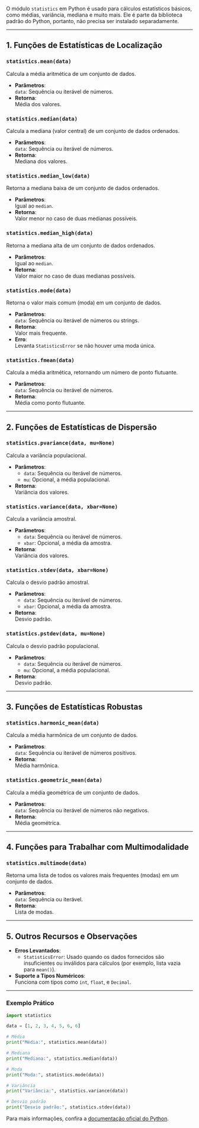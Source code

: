 O módulo `statistics` em Python é usado para cálculos estatísticos básicos, como médias, variância, mediana e muito mais. Ele é parte da biblioteca padrão do Python, portanto, não precisa ser instalado separadamente.


---

## **1. Funções de Estatísticas de Localização**

### **`statistics.mean(data)`**
Calcula a média aritmética de um conjunto de dados.

- **Parâmetros**:  
  `data`: Sequência ou iterável de números.
- **Retorna**:  
  Média dos valores.

### **`statistics.median(data)`**
Calcula a mediana (valor central) de um conjunto de dados ordenados.

- **Parâmetros**:  
  `data`: Sequência ou iterável de números.
- **Retorna**:  
  Mediana dos valores.

### **`statistics.median_low(data)`**
Retorna a mediana baixa de um conjunto de dados ordenados.

- **Parâmetros**:  
  Igual ao `median`.
- **Retorna**:  
  Valor menor no caso de duas medianas possíveis.

### **`statistics.median_high(data)`**
Retorna a mediana alta de um conjunto de dados ordenados.

- **Parâmetros**:  
  Igual ao `median`.
- **Retorna**:  
  Valor maior no caso de duas medianas possíveis.

### **`statistics.mode(data)`**
Retorna o valor mais comum (moda) em um conjunto de dados.

- **Parâmetros**:  
  `data`: Sequência ou iterável de números ou strings.
- **Retorna**:  
  Valor mais frequente.  
- **Erro**:  
  Levanta `StatisticsError` se não houver uma moda única.

### **`statistics.fmean(data)`**  
Calcula a média aritmética, retornando um número de ponto flutuante.

- **Parâmetros**:  
  `data`: Sequência ou iterável de números.
- **Retorna**:  
  Média como ponto flutuante.

---

## **2. Funções de Estatísticas de Dispersão**

### **`statistics.pvariance(data, mu=None)`**
Calcula a variância populacional.

- **Parâmetros**:  
  - `data`: Sequência ou iterável de números.
  - `mu`: Opcional, a média populacional.
- **Retorna**:  
  Variância dos valores.

### **`statistics.variance(data, xbar=None)`**
Calcula a variância amostral.

- **Parâmetros**:  
  - `data`: Sequência ou iterável de números.
  - `xbar`: Opcional, a média da amostra.
- **Retorna**:  
  Variância dos valores.

### **`statistics.stdev(data, xbar=None)`**
Calcula o desvio padrão amostral.

- **Parâmetros**:  
  - `data`: Sequência ou iterável de números.
  - `xbar`: Opcional, a média da amostra.
- **Retorna**:  
  Desvio padrão.

### **`statistics.pstdev(data, mu=None)`**
Calcula o desvio padrão populacional.

- **Parâmetros**:  
  - `data`: Sequência ou iterável de números.
  - `mu`: Opcional, a média populacional.
- **Retorna**:  
  Desvio padrão.

---

## **3. Funções de Estatísticas Robustas**

### **`statistics.harmonic_mean(data)`**
Calcula a média harmônica de um conjunto de dados.

- **Parâmetros**:  
  `data`: Sequência ou iterável de números positivos.
- **Retorna**:  
  Média harmônica.

### **`statistics.geometric_mean(data)`**
Calcula a média geométrica de um conjunto de dados.

- **Parâmetros**:  
  `data`: Sequência ou iterável de números não negativos.
- **Retorna**:  
  Média geométrica.

---

## **4. Funções para Trabalhar com Multimodalidade**

### **`statistics.multimode(data)`**
Retorna uma lista de todos os valores mais frequentes (modas) em um conjunto de dados.

- **Parâmetros**:  
  `data`: Sequência ou iterável.
- **Retorna**:  
  Lista de modas.

---

## **5. Outros Recursos e Observações**

- **Erros Levantados**:  
  - `StatisticsError`: Usado quando os dados fornecidos são insuficientes ou inválidos para cálculos (por exemplo, lista vazia para `mean()`).
- **Suporte a Tipos Numéricos**:  
  Funciona com tipos como `int`, `float`, e `Decimal`.

---

### **Exemplo Prático**

```python
import statistics

data = [1, 2, 3, 4, 5, 6, 6]

# Média
print("Média:", statistics.mean(data))

# Mediana
print("Mediana:", statistics.median(data))

# Moda
print("Moda:", statistics.mode(data))

# Variância
print("Variância:", statistics.variance(data))

# Desvio padrão
print("Desvio padrão:", statistics.stdev(data))
```

Para mais informações, confira a [documentação oficial do Python](https://docs.python.org/3/library/statistics.html).